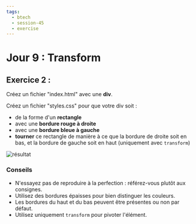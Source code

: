 ```yaml
---
tags:
  - btech
  - session-45
  - exercise
---
```


# Jour 9 : Transform

## Exercice 2 :

Créez un fichier "index.html" avec une **div**.

Créez un fichier "styles.css" pour que votre div soit :

- de la forme d'un **rectangle**
- avec une **bordure rouge à droite**
- avec une **bordure bleue à gauche**
- **tourner** ce rectangle de manière à ce que la bordure de droite soit en bas, et la bordure de gauche soit en haut (uniquement avec `transform`)

![résultat](https://i.imgur.com/ZSLPVXr.png)

### Conseils

- N'essayez pas de reproduire à la perfection : référez-vous plutôt aux consignes.
- Utilisez des bordures épaisses pour bien distinguer les couleurs.
- Les bordures du haut et du bas peuvent être présentes ou non par défaut.
- Utilisez uniquement `transform` pour pivoter l'élément.
